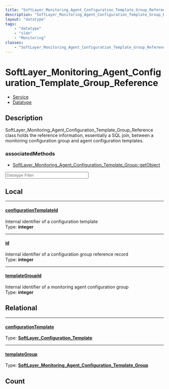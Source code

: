 ```yaml
---
title: "SoftLayer_Monitoring_Agent_Configuration_Template_Group_Reference"
description: "SoftLayer_Monitoring_Agent_Configuration_Template_Group_Reference class holds the reference information, essentially a S... "
layout: "datatype"
tags:
    - "datatype"
    - "sldn"
    - "Monitoring"
classes:
    - "SoftLayer_Monitoring_Agent_Configuration_Template_Group_Reference"
---
```


# SoftLayer_Monitoring_Agent_Configuration_Template_Group_Reference
<div id='service-datatype'>
    <ul id='sldn-reference-tabs'>
    <li id='service'> <a href='/reference/services/SoftLayer_Monitoring_Agent_Configuration_Template_Group_Reference' >Service</a></li>    <li id='datatype'> <a href='/reference/datatypes/SoftLayer_Monitoring_Agent_Configuration_Template_Group_Reference' >Datatype</a></li>
    </ul>
</div>

## Description 
SoftLayer_Monitoring_Agent_Configuration_Template_Group_Reference class holds the reference information, essentially a SQL join, between a monitoring configuration group and agent configuration templates. 


### associatedMethods

*  [SoftLayer_Monitoring_Agent_Configuration_Template_Group::getObject](/reference/services/SoftLayer_Monitoring_Agent_Configuration_Template_Group/getObject )





<!-- Filer BEGIN -->
<div class="view-filters">
        <div class="clearfix">
            <div class="search-input-box">
                <input placeholder="Datatype Filter" onkeyup="titleSearch(inputId='prop-input', divId='properties', elementClass='prop-row')" 
                    type="text" id="prop-input" value="" size="30" maxlength="128" class="form-text">
            </div>
        </div>
</div>
<!-- Filer END -->

<div id="properties" class="content">
<div id="localProperties" class="prop-content" >

## Local
<div class="prop-row">

-----
[configurationTemplateId]: #configurationtemplateid
#### [configurationTemplateId]
Internal identifier of a configuration template  
<span class="type-label">Type: </span>**integer**


</div>
<div class="prop-row">

-----
[id]: #id
#### [id]
Internal identifier of a configuration group reference record  
<span class="type-label">Type: </span>**integer**


</div>
<div class="prop-row">

-----
[templateGroupId]: #templategroupid
#### [templateGroupId]
Internal identifier of a monitoring agent configuration group  
<span class="type-label">Type: </span>**integer**


</div>
</div>
<!-- LOCAL PROPERTY END -->

<div id="relationalProperties"  class="prop-content" >

## Relational
<div class="prop-row">

-----
[configurationTemplate]: #configurationtemplate
#### [configurationTemplate]
  
<span class="type-label">Type: </span>**<a href='/reference/datatypes/SoftLayer_Configuration_Template'>SoftLayer_Configuration_Template </a>**


</div>
<div class="prop-row">

-----
[templateGroup]: #templategroup
#### [templateGroup]
  
<span class="type-label">Type: </span>**<a href='/reference/datatypes/SoftLayer_Monitoring_Agent_Configuration_Template_Group'>SoftLayer_Monitoring_Agent_Configuration_Template_Group </a>**


</div>

## Count
</div>


